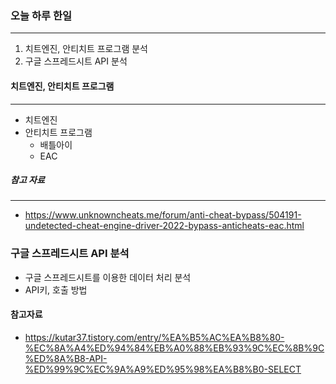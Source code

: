 
### 오늘 하루 한일
---
1. 치트엔진, 안티치트 프로그램 분석
2. 구글 스프레드시트 API 분석

#### 치트엔진, 안티치트 프로그램
---
- 치트엔진
- 안티치트 프로그램
	- 배틀아이
	- EAC

##### 참고 자료
---
- https://www.unknowncheats.me/forum/anti-cheat-bypass/504191-undetected-cheat-engine-driver-2022-bypass-anticheats-eac.html

### 구글 스프레드시트 API 분석
- 구글 스프레드시트를 이용한 데이터 처리 분석
- API키, 호출 방법

#### 참고자료
- https://kutar37.tistory.com/entry/%EA%B5%AC%EA%B8%80-%EC%8A%A4%ED%94%84%EB%A0%88%EB%93%9C%EC%8B%9C%ED%8A%B8-API-%ED%99%9C%EC%9A%A9%ED%95%98%EA%B8%B0-SELECT
